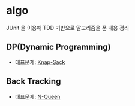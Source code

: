 # algo

JUnit 을 이용해 TDD 기반으로 알고리즘을 푼 내용 정리

## DP(Dynamic Programming)

- 대표문제: [Knap-Sack](https://www.acmicpc.net/problem/12865)

## Back Tracking

- 대표문제: [N-Queen](https://www.acmicpc.net/problem/9663)

